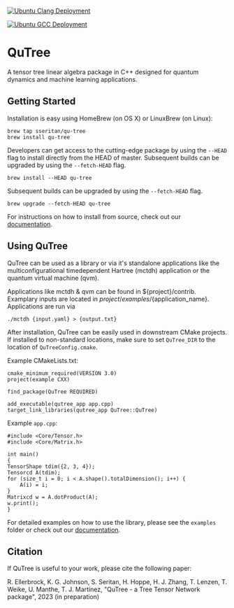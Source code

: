 [![Ubuntu Clang Deployment](https://github.com/roman-ellerbrock/QuTree/actions/workflows/ubuntu-clang.yml/badge.svg)](https://github.com/roman-ellerbrock/QuTree/actions/workflows/ubuntu-clang.yml)

[![Ubuntu GCC Deployment](https://github.com/roman-ellerbrock/QuTree/actions/workflows/ubuntu-gcc.yml/badge.svg)](https://github.com/roman-ellerbrock/QuTree/actions/workflows/ubuntu-gcc.yml)

# QuTree

A tensor tree linear algebra package in C++ designed for quantum dynamics and machine learning applications.

## Getting Started

Installation is easy using HomeBrew (on OS X) or LinuxBrew (on Linux):
```
brew tap sseritan/qu-tree
brew install qu-tree
```

Developers can get access to the cutting-edge package by using the `--HEAD` flag to install directly from the HEAD of master.
Subsequent builds can be upgraded by using the `--fetch-HEAD` flag.
```
brew install --HEAD qu-tree
```
Subsequent builds can be upgraded by using the `--fetch-HEAD` flag.
```
brew upgrade --fetch-HEAD qu-tree
```

For instructions on how to install from source, check out our [documentation](https://qutree.readthedocs.io/en/latest/).

## Using QuTree

QuTree can be used as a library or via it's standalone applications like the multiconfigurational timedependent 
Hartree (mctdh) application or the quantum virtual machine (qvm).

Applications like mctdh & qvm can be found in ${project}/contrib. Examplary inputs are located in 
${project}/examples/${application_name}. Applications are run via
```
./mctdh {input.yaml} > {output.txt}
```

After installation, QuTree can be easily used in downstream CMake projects.
If installed to non-standard locations, make sure to set `QuTree_DIR` to the location of `QuTreeConfig.cmake`.

Example CMakeLists.txt:
```
cmake_minimum_required(VERSION 3.0)
project(example CXX)

find_package(QuTree REQUIRED)

add_executable(qutree_app app.cpp)
target_link_libraries(qutree_app QuTree::QuTree)
```

Example `app.cpp`:
```
#include <Core/Tensor.h>
#include <Core/Matrix.h>

int main()
{
TensorShape tdim({2, 3, 4});
Tensorcd A(tdim);
for (size_t i = 0; i < A.shape().totalDimension(); i++) {
    A(i) = i;
}
Matrixcd w = A.dotProduct(A);
w.print();
}
```

For detailed examples on how to use the library, please see the `examples` folder
 or check out our [documentation](https://qutree.readthedocs.io/en/latest/).

## Citation

If QuTree is useful to your work, please cite the following paper:

R. Ellerbrock, K. G. Johnson, S. Seritan, H. Hoppe, H. J. Zhang, T. Lenzen, T. Weike, U. Manthe, T. J. Martínez,
"QuTree - a Tree Tensor Network package", 2023 (in preparation)
